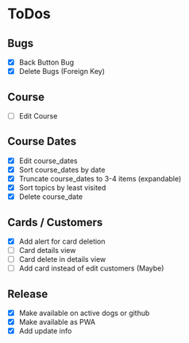 # ToDos

## Bugs

- [x] Back Button Bug
- [x] Delete Bugs (Foreign Key)

## Course

- [ ] Edit Course

## Course Dates

- [x] Edit course_dates
- [x] Sort course_dates by date
- [x] Truncate course_dates to 3-4 items (expandable)
- [x] Sort topics by least visited
- [x] Delete course_date

## Cards / Customers

- [x] Add alert for card deletion
- [ ] Card details view
- [ ] Card delete in details view
- [ ] Add card instead of edit customers (Maybe)

## Release

- [x] Make available on active dogs or github
- [x] Make available as PWA
- [x] Add update info
